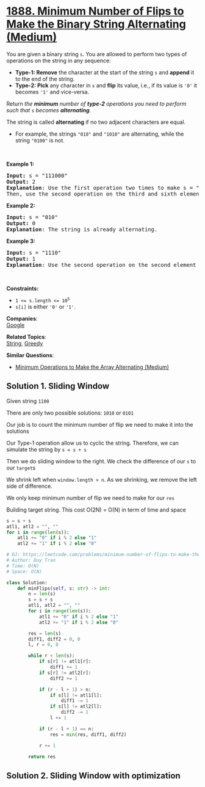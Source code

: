 # [1888. Minimum Number of Flips to Make the Binary String Alternating (Medium)](https://leetcode.com/problems/minimum-number-of-flips-to-make-the-binary-string-alternating/)

<p>You are given a binary string <code>s</code>. You are allowed to perform two types of operations on the string in any sequence:</p>

<ul>
	<li><strong>Type-1: Remove</strong> the character at the start of the string <code>s</code> and <strong>append</strong> it to the end of the string.</li>
	<li><strong>Type-2: Pick</strong> any character in <code>s</code> and <strong>flip</strong> its value, i.e., if its value is <code>'0'</code> it becomes <code>'1'</code> and vice-versa.</li>
</ul>

<p>Return <em>the <strong>minimum</strong> number of <strong>type-2</strong> operations you need to perform</em> <em>such that </em><code>s</code> <em>becomes <strong>alternating</strong>.</em></p>

<p>The string is called <strong>alternating</strong> if no two adjacent characters are equal.</p>

<ul>
	<li>For example, the strings <code>"010"</code> and <code>"1010"</code> are alternating, while the string <code>"0100"</code> is not.</li>
</ul>

<p>&nbsp;</p>
<p><strong>Example 1:</strong></p>

<pre><strong>Input:</strong> s = "111000"
<strong>Output:</strong> 2
<strong>Explanation</strong>: Use the first operation two times to make s = "100011".
Then, use the second operation on the third and sixth elements to make s = "10<u>1</u>01<u>0</u>".
</pre>

<p><strong>Example 2:</strong></p>

<pre><strong>Input:</strong> s = "010"
<strong>Output:</strong> 0
<strong>Explanation</strong>: The string is already alternating.
</pre>

<p><strong>Example 3:</strong></p>

<pre><strong>Input:</strong> s = "1110"
<strong>Output:</strong> 1
<strong>Explanation</strong>: Use the second operation on the second element to make s = "1<u>0</u>10".
</pre>

<p>&nbsp;</p>
<p><strong>Constraints:</strong></p>

<ul>
	<li><code>1 &lt;= s.length &lt;= 10<sup>5</sup></code></li>
	<li><code>s[i]</code> is either <code>'0'</code> or <code>'1'</code>.</li>
</ul>

**Companies**:  
[Google](https://leetcode.com/company/google)

**Related Topics**:  
[String](https://leetcode.com/tag/string/), [Greedy](https://leetcode.com/tag/greedy/)

**Similar Questions**:

- [Minimum Operations to Make the Array Alternating (Medium)](https://leetcode.com/problems/minimum-operations-to-make-the-array-alternating/)

## Solution 1. Sliding Window

Given string `1100`

There are only two possible solutions: `1010` or `0101`

Our job is to count the minimum number of flip we need to make it into the solutions

Our Type-1 operation allow us to cyclic the string. Therefore, we can simulate the string by `s = s + s`

Then we do sliding window to the right. We check the difference of our `s` to our `target`s

We shrink left when `window.length > n`. As we shrinking, we remove the left side of difference.

We only keep minimum number of flip we need to make for our `res`

Building target string. This cost O(2N) = O(N) in term of time and space

```py
s = s + s
atl1, atl2 = "", ""
for i in range(len(s)):
    atl1 += "0" if i % 2 else "1"
    atl2 += "1" if i % 2 else "0"
```

```py
# OJ: https://leetcode.com/problems/minimum-number-of-flips-to-make-the-binary-string-alternating/
# Author: Duy Tran
# Time: O(N)
# Space: O(N)

class Solution:
    def minFlips(self, s: str) -> int:
        n = len(s)
        s = s + s
        atl1, atl2 = "", ""
        for i in range(len(s)):
            atl1 += "0" if i % 2 else "1"
            atl2 += "1" if i % 2 else "0"

        res = len(s)
        diff1, diff2 = 0, 0
        l, r = 0, 0

        while r < len(s):
            if s[r] != atl1[r]:
                diff1 += 1
            if s[r] != atl2[r]:
                diff2 += 1

            if (r - l + 1) > n:
                if s[l] != atl1[l]:
                    diff1 -= 1
                if s[l] != atl2[l]:
                    diff2 -= 1
                l += 1

            if (r - l + 1) == n:
                res = min(res, diff1, diff2)

            r += 1

        return res
```

## Solution 2. Sliding Window with optimization
